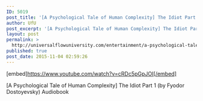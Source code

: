 ```yaml
---
ID: 5019
post_title: '[A Psychological Tale of Human Complexity] The Idiot Part 1 (by Fyodor Dostoyevsky)'
author: UfU
post_excerpt: '[A Psychological Tale of Human Complexity] The Idiot Part 1 (by Fyodor Dostoyevsky) Audiobook'
layout: post
permalink: >
  http://universalflowuniversity.com/entertainment/a-psychological-tale-of-human-complexity-the-idiot-part-1-by-fyodor-dostoyevsky/
published: true
post_date: 2015-11-04 02:59:26
---
```

[embed]https://www.youtube.com/watch?v=cRDc5pGpJOI[/embed]<br>
<p>[A Psychological Tale of Human Complexity] The Idiot Part 1 (by Fyodor Dostoyevsky) Audiobook</p>